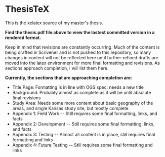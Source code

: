 ThesisTeX
=========

This is the xelatex source of my master's thesis.


**Find the thesis.pdf file above to view the lastest committed version in a rendered format.**


Keep in mind that revisions are constantly occurring. Much of the content is being drafted in Scrivener and is not pushed to this repository, so many changes in content will not be reflected here until further-refined drafts are moved into the latex environment for more final formatting and revisions. As sections approach completion, I will list them here.

**Currently, the sections that are approaching completion are:**
 - Title Page: Formatting is in line with OGS spec; needs a new title
 - Background: Probably almost as complete as it will be until absolute final revisions
 - Study Area: Needs some more content about basic geography of the areas, and single Kansas study site, but mostly complete
 - Appendix 1: Field Work -- Still requires some final formatting, links, and facts
 - Appendix 2: Development -- Still requires some final formatting, links, and facts
 - Appendix 3: Testing -- Almost all content is in place, still requires final formatting and links
 - Appendix 4: Future Testing -- Still requires some final formatting and links
